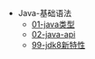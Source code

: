 * Java-基础语法
  * [01-java类型](java/java-base/01-java-基础语法/01-java类型.md)
  * [02-java-api](java/java-base/01-java-基础语法/02-java-api.md)
  * [99-jdk8新特性](java/java-base/01-java-基础语法/99-jdk8新特性.md)
